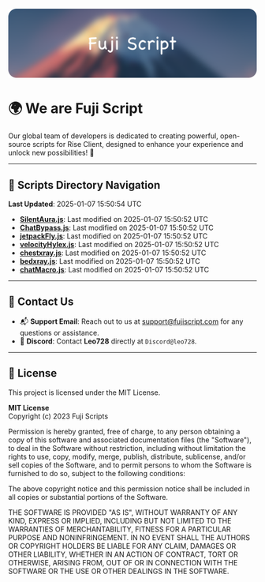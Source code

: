 ![Banner](.github/b.webp)

# 🌍 **We are Fuji Script**

Our global team of developers is dedicated to creating powerful, open-source scripts for Rise Client, designed to enhance your experience and unlock new possibilities! 🌟

---
<!-- SCRIPTS_NAVIGATION_START -->
## 📂 **Scripts Directory Navigation**

**Last Updated**: 2025-01-07 15:50:54 UTC

- **[SilentAura.js](scripts/SilentAura.js)**: Last modified on 2025-01-07 15:50:52 UTC
- **[ChatBypass.js](scripts/ChatBypass.js)**: Last modified on 2025-01-07 15:50:52 UTC
- **[jetpackFly.js](scripts/jetpackFly.js)**: Last modified on 2025-01-07 15:50:52 UTC
- **[velocityHylex.js](scripts/velocityHylex.js)**: Last modified on 2025-01-07 15:50:52 UTC
- **[chestxray.js](scripts/chestxray.js)**: Last modified on 2025-01-07 15:50:52 UTC
- **[bedxray.js](scripts/bedxray.js)**: Last modified on 2025-01-07 15:50:52 UTC
- **[chatMacro.js](scripts/chatMacro.js)**: Last modified on 2025-01-07 15:50:52 UTC

<!-- SCRIPTS_NAVIGATION_END -->

---

## 💬 **Contact Us**  
- 📬 **Support Email**: Reach out to us at [support@fujiscript.com](mailto:support@fujiscript.com) for any questions or assistance.  
- 💬 **Discord**: Contact **Leo728** directly at `Discord@leo728`.

---

## 📜 **License**

This project is licensed under the MIT License.  

**MIT License**  
Copyright (c) 2023 Fuji Scripts  

Permission is hereby granted, free of charge, to any person obtaining a copy of this software and associated documentation files (the "Software"), to deal in the Software without restriction, including without limitation the rights to use, copy, modify, merge, publish, distribute, sublicense, and/or sell copies of the Software, and to permit persons to whom the Software is furnished to do so, subject to the following conditions:  

The above copyright notice and this permission notice shall be included in all copies or substantial portions of the Software.  

THE SOFTWARE IS PROVIDED "AS IS", WITHOUT WARRANTY OF ANY KIND, EXPRESS OR IMPLIED, INCLUDING BUT NOT LIMITED TO THE WARRANTIES OF MERCHANTABILITY, FITNESS FOR A PARTICULAR PURPOSE AND NONINFRINGEMENT. IN NO EVENT SHALL THE AUTHORS OR COPYRIGHT HOLDERS BE LIABLE FOR ANY CLAIM, DAMAGES OR OTHER LIABILITY, WHETHER IN AN ACTION OF CONTRACT, TORT OR OTHERWISE, ARISING FROM, OUT OF OR IN CONNECTION WITH THE SOFTWARE OR THE USE OR OTHER DEALINGS IN THE SOFTWARE.  
